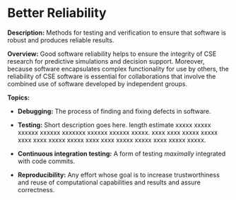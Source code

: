 # Better Reliability

**Description:**  Methods for testing and verification to ensure that software is robust and produces reliable results.

**Overview:** Good software reliability helps to ensure the integrity of CSE research for predictive simulations and decision support.  Moreover, because software encapsulates complex functionality for use by others, the reliability of CSE software is essential for collaborations that involve the combined use of software developed by independent groups.  

**Topics:**

- **Debugging:**
The process of finding and fixing defects in software.

<!---
    - [What Is Debugging?](Topics/WhatIsDebugging.md)
--->

- **Testing:**
Short description goes here. length estimate xxxxx xxxxx xxxxxx xxxxxx xxxxxxx xxxxxx xxxxxx xxxxx. xxxx xxxx xxxxx xxxxx xxxx xxxx xxxxx xxxxx xxxx xxxx xxxxx xxxxx xxxx xxxxx xxxxx.

<!---
    - [What Is CSE Software Testing](../CuratedContent/WhatIsCseSwTesting.md)
    - [How To Improve Testing for CSE Software](../CuratedContent/HowToImproveTestingForCseSw.md)
--->

- **Continuous integration testing:**
A form of testing *maximally* integrated with code commits.

<!---
    - [What Is Continuous Integration Testing?](Topics/WhatIsContinuousIntegrationTesting.md)
--->

- **Reproducibility:**
Any effort whose goal is to increase trustworthiness and reuse of computational capabilities and results and assure correctness.

<!---
     - [What Is Reproducibility?](Topics/WhatIsReproducibility.md)
--->

<!---
Category order: 4
--->
